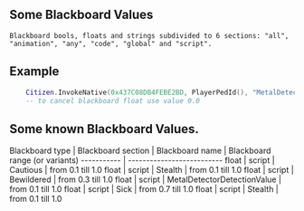 ## Some Blackboard Values

	Blackboard bools, floats and strings subdivided to 6 sections: "all", "animation", "any", "code", "global" and "script".

## Example

```lua
	Citizen.InvokeNative(0x437C08DB4FEBE2BD, PlayerPedId(), "MetalDetectorDetectionValue", 1.0, -1)   -- SET_PED_BLACKBOARD_FLOAT  the higher the value, the more metal detector vibrates
	-- to cancel blackboard float use value 0.0
```

<h2>Some known Blackboard Values.</h2>

Blackboard type | Blackboard section | Blackboard name | Blackboard range (or variants)
----------- | -------------------------- 
float | script | Cautious | from 0.1 till 1.0
float | script | Stealth | from 0.1 till 1.0
float | script | Bewildered | from 0.3 till 1.0
float | script | MetalDetectorDetectionValue | from 0.1 till 1.0
float | script | Sick | from 0.7 till 1.0
float | script | Stealth | from 0.1 till 1.0
